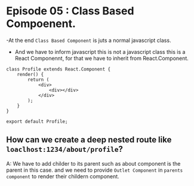# Episode 05 : Class Based Compoenent.

-At the end `Class Based Component` is juts a normal javascript class.

-   And we have to inform javascript this is not a javascript class this is a React Componennt, for that we have to inherit from React.Component.

```Class Based Component Syntax
class Profile extends React.Component {
    render() {
        return (
            <div>
                <div></div>
            </div>
        );
    }
}

export default Profile;

```

## How can we create a deep nested route like `loaclhost:1234/about/profile`?

A: We have to add childer to its parent such as about component is the parent in this case.
and we need to provide `Outlet Component` in `parents component` to render their childern component.

